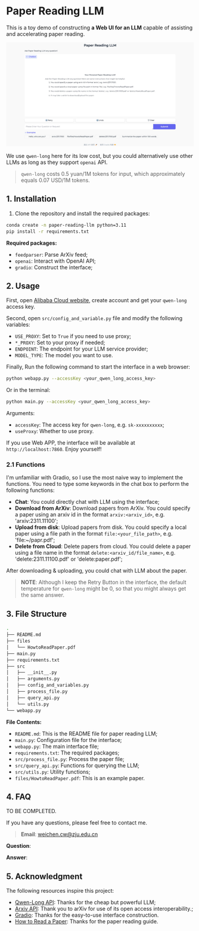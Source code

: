 <!--
 * @Author             : 陈蔚 (weichen.cw@zju.edu.cn)
 * @Date               : 2024-08-14 10:47
 * @Last Modified By   : 陈蔚 (weichen.cw@zju.edu.cn)
 * @Last Modified Date : 2024-08-20 13:31
 * @Description        : This is REAME file for paper reading LLM.
 * -------- 
 * Copyright (c) 2024 Wei Chen. 
-->

# Paper Reading LLM

This is a toy demo of constructing **a Web UI for an LLM** capable of assisting and accelerating paper reading.

![Demo](assets/image.jpg)

We use `qwen-long` here for its low cost, but you could alternatively use other LLMs as long as they support `openai` API.

> `qwen-long` costs 0.5 yuan/1M tokens for input, which approximately equals 0.07 USD/1M tokens.

## 1. Installation

1. Clone the repository and install the required packages:


```bash
conda create -n paper-reading-llm python=3.11
pip install -r requirements.txt
```

**Required packages:**
- `feedparser`: Parse ArXiv feed;
- `openai`: Interact with OpenAI API;
- `gradio`: Construct the interface;

## 2. Usage

First, open [Alibaba Cloud website](https://help.aliyun.com/zh/model-studio/developer-reference/qwen-long-api), create account and get your `qwen-long` access key.

Second, open `src/config_and_variable.py` file and modify the following variables:
- `USE_PROXY`: Set to `True` if you need to use proxy;
- `*_PROXY`: Set to your proxy if needed;
- `ENDPOINT`: The endpoint for your LLM service provider;
- `MODEL_TYPE`: The model you want to use.

Finally, Run the following command to start the interface in a web browser:

```bash
python webapp.py --accessKey <your_qwen_long_access_key>
```

Or in the terminal:

```bash
python main.py --accessKey <your_qwen_long_access_key>
```

Arguments:
- `accessKey`: The access key for `qwen-long`, e.g. `sk-xxxxxxxxxx`;
- `useProxy`: Whether to use proxy.

If you use Web APP, the interface will be available at `http://localhost:7860`. Enjoy yourself!

### 2.1 Functions

I'm unfamiliar with Gradio, so I use the most naive way to implement the functions. You need to type some keywords in the chat box to perform the following functions:

- **Chat**: You could directly chat with LLM using the interface;
- **Download from ArXiv**: Download papers from ArXiv. You could specify a paper using an arxiv id in the format `arxiv:<arxiv_id>`, e.g. 'arxiv:2311.11100';
- **Upload from disk**: Upload papers from disk. You could specify a local paper using a file path in the format `file:<your_file_path>`, e.g. 'file:~/papr.pdf';
- **Delete from Cloud**: Delete papers from cloud. You could delete a paper using a file name in the format `delete:<arxiv_id/file_name>`, e.g. 'delete:2311.11100.pdf' or 'delete:paper.pdf';

After downloading & uploading, you could chat with LLM about the paper.

> **NOTE**: Although I keep the Retry Button in the interface, the default temperature for `qwen-long` might be 0, so that you might always get the same answer.

## 3. File Structure

```bash
.
├── README.md
├── files
│   └── HowtoReadPaper.pdf
├── main.py
├── requirements.txt
├── src
│   ├── __init__.py
│   ├── arguments.py
│   ├── config_and_variables.py
│   ├── process_file.py
│   ├── query_api.py
│   └── utils.py
└── webapp.py
```

**File Contents:**
- `README.md`: This is the README file for paper reading LLM;
- `main.py`: Configuration file for the interface;
- `webapp.py`: The main interface file;
- `requirements.txt`: The required packages;
- `src/process_file.py`: Process the paper file;
- `src/query_api.py`: Functions for querying the LLM;
- `src/utils.py`: Utility functions;
- `files/HowtoReadPaper.pdf`: This is an example paper.

## 4. FAQ

TO BE COMPLETED.

If you have any questions, please feel free to contact me.
> **Email**: weichen.cw@zju.edu.cn

**Question**: 

**Answer**: 

## 5. Acknowledgment

The following resources inspire this project:
- [Qwen-Long API](https://help.aliyun.com/zh/model-studio/developer-reference/qwen-long-api): Thanks for the cheap but powerful LLM;
- [Arxiv API](https://info.arxiv.org/help/api/index.html): Thank you to arXiv for use of its open access interoperability.;
- [Gradio](https://www.gradio.app/): Thanks for the easy-to-use interface construction.
- [How to Read a Paper](https://www.cs.cmu.edu/~zhihaoj2/papers/HowtoReadPaper.pdf): Thanks for the paper reading guide.
